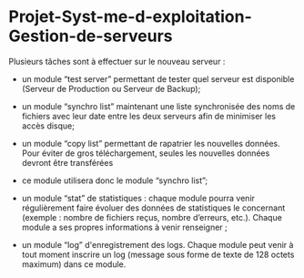 # Projet-Syst-me-d-exploitation-Gestion-de-serveurs

Plusieurs tâches sont à effectuer sur le nouveau serveur :

- un module “test server” permettant de tester quel serveur est disponible (Serveur de Production ou Serveur de Backup);
- un module “synchro list” maintenant une liste synchronisée des noms de fichiers avec leur date entre les deux serveurs afin de minimiser les accès disque;
- un module “copy list” permettant de rapatrier les nouvelles données. Pour éviter de gros téléchargement, seules les nouvelles données devront être transférées 
- ce module utilisera donc le module “synchro list”;
- un module “stat” de statistiques : chaque module pourra venir régulièrement faire évoluer des données de
statistiques le concernant (exemple : nombre de fichiers reçus, nombre d’erreurs, etc.). Chaque module a ses
propres informations à venir renseigner ;

- un module “log” d'enregistrement des logs. Chaque module peut venir à tout moment inscrire un log (message
sous forme de texte de 128 octets maximum) dans ce module.
